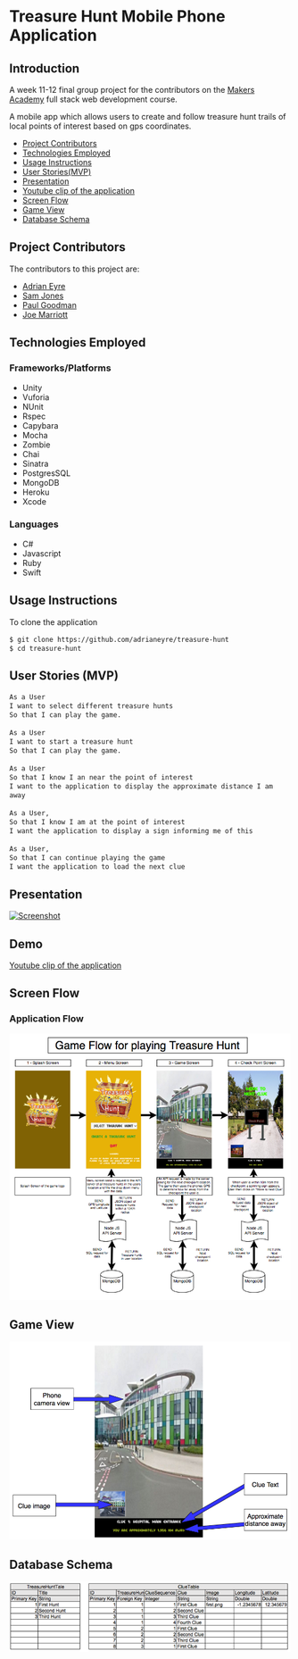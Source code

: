# Treasure Hunt Mobile Phone Application

## Introduction

A week 11-12 final group project for the contributors on the [Makers Academy](http://www.makersacademy.com) full stack web development course.

A mobile app which allows users to create and follow treasure hunt trails of local points of interest based on gps coordinates.

* [Project Contributors](#project-contributors)
* [Technologies Employed](#technologies-employed)
* [Usage Instructions](#usage-instructions)
* [User Stories(MVP)](#user-stories)
* [Presentation](#pres)
* [Youtube clip of the application](#demo)
* [Screen Flow](#flow)
* [Game View](#game-view)
* [Database Schema](#schema)

## <a name="project-contributors">Project Contributors</a>
The contributors to this project are:

* [Adrian Eyre](https://github.com/adrianeyre)
* [Sam Jones](https://github.com/samjones1001)
* [Paul Goodman](https://github.com/thegooders)
* [Joe Marriott](https://github.com/J-Marriott)

## <a name="technologies-employed">Technologies Employed</a>
### Frameworks/Platforms

* Unity
* Vuforia
* NUnit
* Rspec
* Capybara
* Mocha
* Zombie
* Chai
* Sinatra
* PostgresSQL
* MongoDB
* Heroku
* Xcode

### Languages

* C#
* Javascript
* Ruby
* Swift

## <a name="usage-instructions">Usage Instructions</a>

To clone the application
```
$ git clone https://github.com/adrianeyre/treasure-hunt
$ cd treasure-hunt
```
## <a name="user-stories">User Stories (MVP)</a>

```
As a User
I want to select different treasure hunts
So that I can play the game.

As a User
I want to start a treasure hunt
So that I can play the game.

As a User
So that I know I an near the point of interest
I want to the application to display the approximate distance I am away

As a User,
So that I know I am at the point of interest
I want the application to display a sign informing me of this

As a User,
So that I can continue playing the game
I want the application to load the next clue
```

## <a name="pres">Presentation</a>
[![Screenshot](https://raw.githubusercontent.com/adrianeyre/treasure-hunt/master/images/presentation.png)](https://raw.githubusercontent.com/adrianeyre/treasure-hunt/master/images/presentation.png "Presentation")

## <a name="demo">Demo</a>
[Youtube clip of the application](https://www.youtube.com/watch?v=FPNWk3jkreI)

## <a name="flow">Screen Flow</a>
### Application Flow
[![Screenshot](https://raw.githubusercontent.com/adrianeyre/treasure-hunt/master/images/GameFlow.png)](https://raw.githubusercontent.com/adrianeyre/treasure-hunt/master/images/GameFlow.png "Game Flow")

## <a name="game-view">Game View</a>
[![Screenshot](https://raw.githubusercontent.com/adrianeyre/treasure-hunt/master/images/GameView.png)](https://raw.githubusercontent.com/adrianeyre/treasure-hunt/master/images/GameView.png "Game View")

## <a name="schema">Database Schema</a>
[![Screenshot](https://raw.githubusercontent.com/adrianeyre/treasure-hunt/master/images/schema.png)](https://raw.githubusercontent.com/adrianeyre/treasure-hunt/master/images/schema.png "Database Schema")
